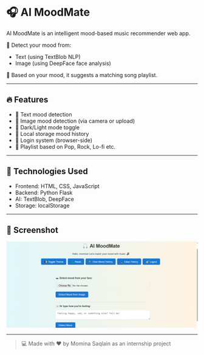 
# 🎧 AI MoodMate

AI MoodMate is an intelligent mood-based music recommender web app.

🧠 Detect your mood from:
- Text (using TextBlob NLP)
- Image (using DeepFace face analysis)

🎵 Based on your mood, it suggests a matching song playlist.

---

## 🔥 Features

- 🎤 Text mood detection
- 📸 Image mood detection (via camera or upload)
- 🎨 Dark/Light mode toggle
- 🧠 Local storage mood history
- 🔐 Login system (browser-side)
- 💾 Playlist based on Pop, Rock, Lo-fi etc.

---

## 📁 Technologies Used

- Frontend: HTML, CSS, JavaScript
- Backend: Python Flask
- AI: TextBlob, DeepFace
- Storage: localStorage

---

## 📸 Screenshot


![AI MoodMate Preview](images/screenshot.png)

---

> 💻 Made with ❤️ by Momina Saqlain as an internship project

